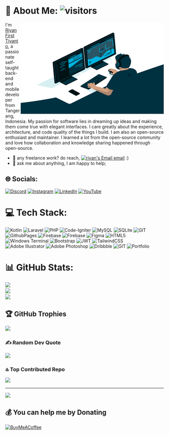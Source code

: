 # 💫 About Me:  ![visitors](https://visitor-badge.laobi.icu/badge?page_id=ryn-crypto.visitor-badge)

<img align="right" alt="GIF" src="https://github.com/ryn-crypto/ryn-crypto/blob/master/code.gif?raw=true" width="455" height="291" />

I'm [Riyan First Tiyanto](https://riyan.appssolution.biz.id/), a passionate self-taught back-end and mobile developer from Tangerang, Indonesia. My passion for software lies in dreaming up ideas and making them come true with elegant interfaces. I care greatly about the experience, architecture, and code quality of the things I build.
I am also an open-source enthusiast and maintainer. I learned a lot from the open-source community and love how collaboration and knowledge sharing happened through open-source.

- 💼 any freelance work? do reach, [ <img alt="riyan's Email" width="22px" src="https://www.svgrepo.com/show/484564/email-part-2.svg" /> email](mailto:riyandotianto2@gmail.com) :)
- 💬 ask me about anything, I am happy to help;

## 🌐 Socials:

[![Discord](https://img.shields.io/badge/Discord-%237289DA.svg?logo=discord&logoColor=white)](https://discord.gg/uZZszxb6) [![Instagram](https://img.shields.io/badge/Instagram-%23E4405F.svg?logo=Instagram&logoColor=white)](https://instagram.com/riyandotianto) [![LinkedIn](https://img.shields.io/badge/LinkedIn-%230077B5.svg?logo=linkedin&logoColor=white)](https://www.linkedin.com/in/riyan-first-tiyanto-aa5a4b168/) [![YouTube](https://img.shields.io/badge/YouTube-%23FF0000.svg?logo=YouTube&logoColor=white)](https://youtube.com/@ryandev99)

# 💻 Tech Stack:

![Kotlin](https://img.shields.io/badge/kotlin-%237F52FF.svg?style=plastic&logo=kotlin&logoColor=white) ![Laravel](https://img.shields.io/badge/laravel-%23FF2D20.svg?style=plastic&logo=laravel&logoColor=white) ![PHP](https://img.shields.io/badge/php-%23777BB4.svg?style=plastic&logo=php&logoColor=white) ![Code-Igniter](https://img.shields.io/badge/CodeIgniter-%23EF4223.svg?style=plastic&logo=codeIgniter&logoColor=white) ![MySQL](https://img.shields.io/badge/mysql-%2300000f.svg?style=plastic&logo=mysql&logoColor=white) ![SQLite](https://img.shields.io/badge/sqlite-%2307405e.svg?style=plastic&logo=sqlite&logoColor=white) ![GIT](https://img.shields.io/badge/Git-fc6d26?style=plastic&logo=git&logoColor=white) ![GithubPages](https://img.shields.io/badge/github%20pages-121013?style=plastic&logo=github&logoColor=white) ![Firebase](https://img.shields.io/badge/firebase-%23039BE5.svg?style=plastic&logo=firebase) ![Firebase](https://img.shields.io/badge/Firebase-039BE5?style=plastic&logo=Firebase&logoColor=white) ![Figma](https://img.shields.io/badge/figma-%23F24E1E.svg?style=plastic&logo=figma&logoColor=white) ![HTML5](https://img.shields.io/badge/html5-%23E34F26.svg?style=plastic&logo=html5&logoColor=white) ![Windows Terminal](https://img.shields.io/badge/Windows%20Terminal-%234D4D4D.svg?style=plastic&logo=windows-terminal&logoColor=white) ![Bootstrap](https://img.shields.io/badge/bootstrap-%238511FA.svg?style=plastic&logo=bootstrap&logoColor=white) ![JWT](https://img.shields.io/badge/JWT-black?style=plastic&logo=JSON%20web%20tokens) ![TailwindCSS](https://img.shields.io/badge/tailwindcss-%2338B2AC.svg?style=plastic&logo=tailwind-css&logoColor=white) ![Adobe Illustrator](https://img.shields.io/badge/adobe%20illustrator-%23FF9A00.svg?style=plastic&logo=adobe%20illustrator&logoColor=white) ![Adobe Photoshop](https://img.shields.io/badge/adobe%20photoshop-%2331A8FF.svg?style=plastic&logo=adobe%20photoshop&logoColor=white) ![Dribbble](https://img.shields.io/badge/Dribbble-EA4C89?style=plastic&logo=dribbble&logoColor=white) ![GIT](https://img.shields.io/badge/Git-fc6d26?style=plastic&logo=git&logoColor=white) ![Portfolio](https://img.shields.io/badge/Portfolio-%23000000.svg?style=plastic&logo=firefox&logoColor=#FF7139)

# 📊 GitHub Stats:

![](https://github-readme-stats.vercel.app/api?username=ryn-crypto&theme=onedark&hide_border=false&include_all_commits=false&count_private=true)<br/>
![](https://github-readme-streak-stats.herokuapp.com/?user=ryn-crypto&theme=onedark&hide_border=false)<br/>
![](https://github-readme-stats.vercel.app/api/top-langs/?username=ryn-crypto&theme=onedark&hide_border=false&include_all_commits=false&count_private=true&layout=compact)

## 🏆 GitHub Trophies

![](https://github-profile-trophy.vercel.app/?username=ryn-crypto&theme=onedark&no-frame=true&no-bg=true&margin-w=4)

### ✍️ Random Dev Quote

![](https://quotes-github-readme.vercel.app/api?type=horizontal&theme=radical)

### 🔝 Top Contributed Repo

![](https://github-contributor-stats.vercel.app/api?username=ryn-crypto&limit=5&theme=onedark&combine_all_yearly_contributions=true)

---

[![](https://visitcount.itsvg.in/api?id=ryn-crypto&icon=5&color=0)](https://visitcount.itsvg.in)

## 💰 You can help me by Donating

[![BuyMeACoffee](https://img.shields.io/badge/Buy%20Me%20a%20Coffee-ffdd00?style=for-the-badge&logo=buy-me-a-coffee&logoColor=black)](https://buymeacoffee.com/riyandotiav)

<!-- Proudly created with GPRM ( https://gprm.itsvg.in ) -->
